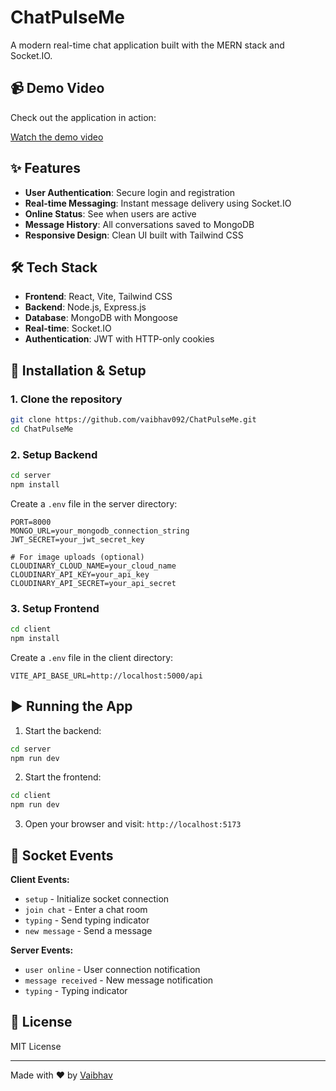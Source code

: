 # ChatPulseMe

A modern real-time chat application built with the MERN stack and Socket.IO.

## 📹 Demo Video

Check out the application in action:

[Watch the demo video](https://drive.google.com/file/d/1_FaZaW6x7XltqeCrLtVhj96VZ9_myOgA/view?usp=sharing)

## ✨ Features

- **User Authentication**: Secure login and registration
- **Real-time Messaging**: Instant message delivery using Socket.IO
- **Online Status**: See when users are active
- **Message History**: All conversations saved to MongoDB
- **Responsive Design**: Clean UI built with Tailwind CSS

## 🛠️ Tech Stack

- **Frontend**: React, Vite, Tailwind CSS
- **Backend**: Node.js, Express.js
- **Database**: MongoDB with Mongoose
- **Real-time**: Socket.IO
- **Authentication**: JWT with HTTP-only cookies

## 🚀 Installation & Setup

### 1. Clone the repository
```bash
git clone https://github.com/vaibhav092/ChatPulseMe.git
cd ChatPulseMe
```

### 2. Setup Backend
```bash
cd server
npm install
```

Create a `.env` file in the server directory:
```
PORT=8000
MONGO_URL=your_mongodb_connection_string
JWT_SECRET=your_jwt_secret_key

# For image uploads (optional)
CLOUDINARY_CLOUD_NAME=your_cloud_name
CLOUDINARY_API_KEY=your_api_key
CLOUDINARY_API_SECRET=your_api_secret
```

### 3. Setup Frontend
```bash
cd client
npm install
```

Create a `.env` file in the client directory:
```
VITE_API_BASE_URL=http://localhost:5000/api
```

## ▶️ Running the App

1. Start the backend:
```bash
cd server
npm run dev
```

2. Start the frontend:
```bash
cd client
npm run dev
```

3. Open your browser and visit: `http://localhost:5173`

## 🔌 Socket Events

**Client Events:**
- `setup` - Initialize socket connection
- `join chat` - Enter a chat room
- `typing` - Send typing indicator
- `new message` - Send a message

**Server Events:**
- `user online` - User connection notification
- `message received` - New message notification
- `typing` - Typing indicator

## 📄 License

MIT License

---

Made with ❤️ by [Vaibhav](https://github.com/vaibhav092)
